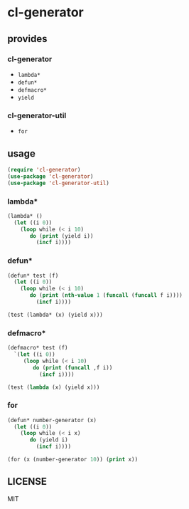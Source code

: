 # cl-generator

## provides

### cl-generator
* `lambda*`
* `defun*`
* `defmacro*`
* `yield`

### cl-generator-util
* `for`

## usage
``` lisp
(require 'cl-generator)
(use-package 'cl-generator)
(use-package 'cl-generator-util)
```


### lambda*
``` lisp
(lambda* ()
  (let ((i 0))
    (loop while (< i 10)
       do (print (yield i))
         (incf i))))
```

### defun*
``` lisp
(defun* test (f)
  (let ((i 0))
    (loop while (< i 10)
       do (print (nth-value 1 (funcall (funcall f i))))
         (incf i))))

(test (lambda* (x) (yield x)))
```

### defmacro*
``` lisp
(defmacro* test (f)
  `(let ((i 0))
     (loop while (< i 10)
        do (print (funcall ,f i))
          (incf i))))

(test (lambda (x) (yield x)))
```

### for
``` lisp
(defun* number-generator (x)
  (let ((i 0))
    (loop while (< i x)
       do (yield i)
         (incf i))))

(for (x (number-generator 10)) (print x))
```

## LICENSE
MIT
